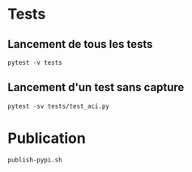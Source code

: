 # Tests

## Lancement de tous les tests

    pytest -v tests

## Lancement d'un test sans capture

    pytest -sv tests/test_aci.py 

# Publication

    publish-pypi.sh